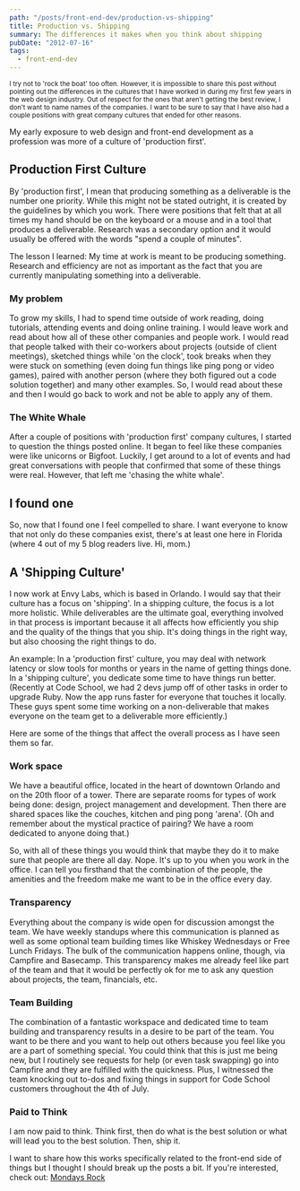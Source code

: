 ```yaml
---
path: "/posts/front-end-dev/production-vs-shipping"
title: Production vs. Shipping
summary: The differences it makes when you think about shipping
pubDate: "2012-07-16"
tags:
  - front-end-dev
---
```


<small>I try not to 'rock the boat' too often. However, it is impossible to share this post without pointing out the differences in the cultures that I have worked in during my first few years in the web design industry. Out of respect for the ones that aren't getting the best review, I don't want to name names of the companies. I want to be sure to say that I have also had a couple positions with great company cultures that ended for other reasons.</small>

My early exposure to web design and front-end development as a profession was more of a culture of 'production first'.

## Production First Culture

By 'production first', I mean that producing something as a deliverable is the number one priority. While this might not be stated outright, it is created by the guidelines by which you work. There were positions that felt that at all times my hand should be on the keyboard or a mouse and in a tool that produces a deliverable. Research was a secondary option and it would usually be offered with the words "spend a couple of minutes".

The lesson I learned: My time at work is meant to be producing something. Research and efficiency are not as important as the fact that you are currently manipulating something into a deliverable.

### My problem

To grow my skills, I had to spend time outside of work reading, doing tutorials, attending events and doing online training. I would leave work and read about how all of these other companies and people work. I would read that people talked with their co-workers about projects (outside of client meetings), sketched things while 'on the clock', took breaks when they were stuck on something (even doing fun things like ping pong or video games), paired with another person (where they both figured out a code solution together) and many other examples. So, I would read about these and then I would go back to work and not be able to apply any of them.

### The White Whale

After a couple of positions with 'production first' company cultures, I started to question the things posted online. It began to feel like these companies were like unicorns or Bigfoot. Luckily, I get around to a lot of events and had great conversations with people that confirmed that some of these things were real. However, that left me 'chasing the white whale'.

## I found one

So, now that I found one I feel compelled to share. I want everyone to know that not only do these companies exist, there's at least one here in Florida (where 4 out of my 5 blog readers live. Hi, mom.)

## A 'Shipping Culture'

I now work at Envy Labs, which is based in Orlando. I would say that their culture has a focus on 'shipping'. In a shipping culture, the focus is a lot more holistic. While deliverables are the ultimate goal, everything involved in that process is important because it all affects how efficiently you ship and the quality of the things that you ship. It's doing things in the right way, but also choosing the right things to do.

An example: In a 'production first' culture, you may deal with network latency or slow tools for months or years in the name of getting things done. In a 'shipping culture', you dedicate some time to have things run better. (Recently at Code School, we had 2 devs jump off of other tasks in order to upgrade Ruby. Now the app runs faster for everyone that touches it locally. These guys spent some time working on a non-deliverable that makes everyone on the team get to a deliverable more efficiently.)

Here are some of the things that affect the overall process as I have seen them so far.

### Work space

We have a beautiful office, located in the heart of downtown Orlando and on the 20th floor of a tower. There are separate rooms for types of work being done: design, project management and development. Then there are shared spaces like the couches, kitchen and ping pong 'arena'. (Oh and remember about the mystical practice of pairing? We have a room dedicated to anyone doing that.)

So, with all of these things you would think that maybe they do it to make sure that people are there all day. Nope. It's up to you when you work in the office. I can tell you firsthand that the combination of the people, the amenities and the freedom make me want to be in the office every day.

### Transparency

Everything about the company is wide open for discussion amongst the team. We have weekly standups where this communication is planned as well as some optional team building times like Whiskey Wednesdays or Free Lunch Fridays. The bulk of the communication happens online, though, via Campfire and Basecamp. This transparency makes me already feel like part of the team and that it would be perfectly ok for me to ask any question about projects, the team, financials, etc.

### Team Building

The combination of a fantastic workspace and dedicated time to team building and transparency results in a desire to be part of the team. You want to be there and you want to help out others because you feel like you are a part of something special. You could think that this is just me being new, but I routinely see requests for help (or even task swapping) go into Campfire and they are fulfilled with the quickness. Plus, I witnessed the team knocking out to-dos and fixing things in support for Code School customers throughout the 4th of July.

### Paid to Think

I am now paid to think. Think first, then do what is the best solution or what will lead you to the best solution. Then, ship it.

I want to share how this works specifically related to the front-end side of things but I thought I should break up the posts a bit. If you're interested, check out: [Mondays Rock](/posts/front-end-dev/mondays-rock/)
